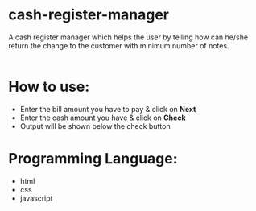 # cash-register-manager

A cash register manager which helps the user by telling how can he/she return the change to the customer with minimum number of notes.
<br/>
<br/>

# How to use:
 - Enter the bill amount you have to pay & click on **Next**
 - Enter the cash amount you have & click on **Check**
 - Output will be shown below the check button

# Programming Language:
 - html
 - css 
 - javascript 

 
